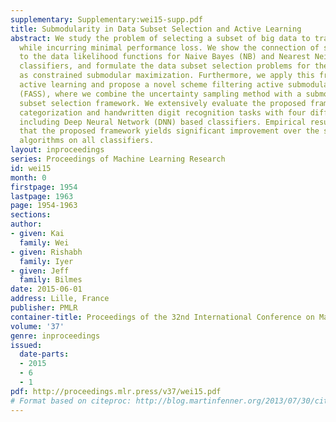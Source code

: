 ```yaml
---
supplementary: Supplementary:wei15-supp.pdf
title: Submodularity in Data Subset Selection and Active Learning
abstract: We study the problem of selecting a subset of big data to train a classifier
  while incurring minimal performance loss. We show the connection of submodularity
  to the data likelihood functions for Naive Bayes (NB) and Nearest Neighbor (NN)
  classifiers, and formulate the data subset selection problems for these classifiers
  as constrained submodular maximization. Furthermore, we apply this framework to
  active learning and propose a novel scheme filtering active submodular selection
  (FASS), where we combine the uncertainty sampling method with a submodular data
  subset selection framework. We extensively evaluate the proposed framework on text
  categorization and handwritten digit recognition tasks with four different classifiers,
  including Deep Neural Network (DNN) based classifiers. Empirical results indicate
  that the proposed framework yields significant improvement over the state-of-the-art
  algorithms on all classifiers.
layout: inproceedings
series: Proceedings of Machine Learning Research
id: wei15
month: 0
firstpage: 1954
lastpage: 1963
page: 1954-1963
sections: 
author:
- given: Kai
  family: Wei
- given: Rishabh
  family: Iyer
- given: Jeff
  family: Bilmes
date: 2015-06-01
address: Lille, France
publisher: PMLR
container-title: Proceedings of the 32nd International Conference on Machine Learning
volume: '37'
genre: inproceedings
issued:
  date-parts:
  - 2015
  - 6
  - 1
pdf: http://proceedings.mlr.press/v37/wei15.pdf
# Format based on citeproc: http://blog.martinfenner.org/2013/07/30/citeproc-yaml-for-bibliographies/
---
```

